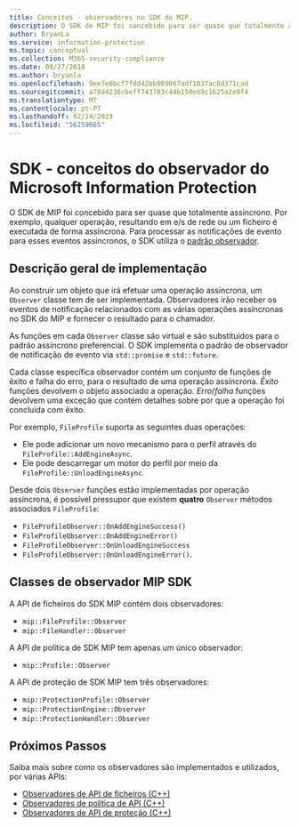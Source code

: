 ```yaml
---
title: Conceitos - observadores no SDK do MIP.
description: O SDK de MIP foi concebido para ser quase que totalmente assíncrono. Este artigo ajuda-o a compreender como os observadores são implementados e utilizados para assincronicidade.
author: BryanLa
ms.service: information-protection
ms.topic: conceptual
ms.collection: M365-security-compliance
ms.date: 09/27/2018
ms.author: bryanla
ms.openlocfilehash: 9ee7e0bcf7fdd42bb989067adf1037ac8d371cad
ms.sourcegitcommit: a78d4236cbeff743703c44b150e69c1625a2e9f4
ms.translationtype: MT
ms.contentlocale: pt-PT
ms.lasthandoff: 02/14/2019
ms.locfileid: "56259665"
---
```

# <a name="microsoft-information-protection-sdk---observer-concepts"></a>SDK - conceitos do observador do Microsoft Information Protection

O SDK de MIP foi concebido para ser quase que totalmente assíncrono. Por exemplo, qualquer operação, resultando em e/s de rede ou um ficheiro é executada de forma assíncrona. Para processar as notificações de evento para esses eventos assíncronos, o SDK utiliza o [padrão observador](https://wikipedia.org/wiki/Observer_pattern). 

## <a name="implementation-overview"></a>Descrição geral de implementação

Ao construir um objeto que irá efetuar uma operação assíncrona, um `Observer` classe tem de ser implementada. Observadores irão receber os eventos de notificação relacionados com as várias operações assíncronas no SDK do MIP e fornecer o resultado para o chamador.

As funções em cada `Observer` classe são virtual e são substituídos para o padrão assíncrono preferencial. O SDK implementa o padrão de observador de notificação de evento via `std::promise` e `std::future`.

Cada classe específica observador contém um conjunto de funções de êxito e falha do erro, para o resultado de uma operação assíncrona. *Êxito* funções devolvem o objeto associado a operação. *Erro*/*falha* funções devolvem uma exceção que contém detalhes sobre por que a operação foi concluída com êxito.

Por exemplo, `FileProfile` suporta as seguintes duas operações: 

- Ele pode adicionar um novo mecanismo para o perfil através do `FileProfile::AddEngineAsync`. 
- Ele pode descarregar um motor do perfil por meio da `FileProfile::UnloadEngineAsync`.

Desde dois `Observer` funções estão implementadas por operação assíncrona, é possível pressupor que existem **quatro** `Observer` métodos associados `FileProfile`: 

- `FileProfileObserver::OnAddEngineSuccess()`
- `FileProfileObserver::OnAddEngineError()`
- `FileProfileObserver::OnUnloadEngineSuccess`
- `FileProfileObserver::OnUnloadEngineError()`. 

## <a name="mip-sdk-observer-classes"></a>Classes de observador MIP SDK

A API de ficheiros do SDK MIP contém dois observadores:

* `mip::FileProfile::Observer`
* `mip::FileHandler::Observer`

A API de política de SDK MIP tem apenas um único observador:

* `mip::Profile::Observer`

A API de proteção de SDK MIP tem três observadores:

* `mip::ProtectionProfile::Observer`
* `mip::ProtectionEngine::Observer`
* `mip::ProtectionHandler::Observer`

## <a name="next-steps"></a>Próximos Passos

Saiba mais sobre como os observadores são implementados e utilizados, por várias APIs:

* [Observadores de API de ficheiros (C++)](concept-async-observers-file-cpp.md)
* [Observadores de política de API (C++)](concept-async-observers-policy-cpp.md)
* [Observadores de API de proteção (C++)](concept-async-observers-protection-cpp.md)
